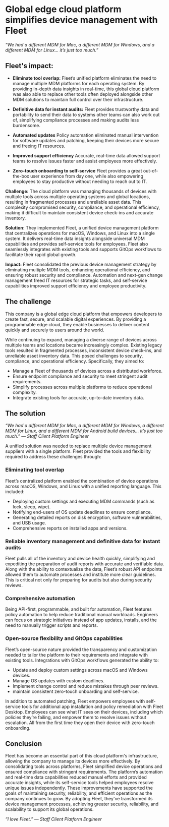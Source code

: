 # Global edge cloud platform simplifies device management with Fleet

_“We had a different MDM for Mac, a different MDM for Windows, and a different MDM for Linux... it’s just too much.”_

## Fleet's impact:

* **Eliminate tool overlap:**
Fleet’s unified platform eliminates the need to manage multiple MDM platforms for each operating system. By providing in-depth data insights in real-time, this global cloud platform was also able to replace other tools often deployed alongside other MDM solutions to maintain full control over their infrastructure. 

* **Definitive data for instant audits:**
Fleet provides trustworthy data and portability to send their data to systems other teams can also work out of, simplifying compliance processes and making audits less burdensome.

* **Automated updates**
Policy automation eliminated manual intervention for software updates and patching, keeping their devices more secure and freeing IT resources.

* **Improved support efficiency**
Accurate, real-time data allowed support teams to resolve issues faster and assist employees more effectively.

* **Zero-touch onboarding to self-service**
Fleet provides a great out-of-the-box user experience from day one, while also empowering employees to stay productive without needing to reach out to IT.

**Challenge:** The cloud platform was managing thousands of devices with multiple tools across multiple operating systems and global locations, resulting in fragmented processes and unreliable asset data. This complexity compromised security, compliance, and operational efficiency, making it difficult to maintain consistent device check-ins and accurate inventory.

**Solution:** They implemented Fleet, a unified device management platform that centralizes operations for macOS, Windows, and Linux into a single system. It delivers real-time data insights alongside universal MDM capabilities and provides self-service tools for employees. Fleet also seamlessly integrates with existing tools and supports GitOps workflows to facilitate their rapid global growth.

**Impact:** Fleet consolidated the previous device management strategy by eliminating multiple MDM tools, enhancing operational efficiency, and ensuring robust security and compliance. Automation and next-gen change management freed IT resources for strategic tasks, and self-service capabilities improved support efficiency and employee productivity.

## The challenge

This company is a global edge cloud platform that empowers developers to create fast, secure, and scalable digital experiences. By providing a programmable edge cloud, they enable businesses to deliver content quickly and securely to users around the world.

While continuing to expand, managing a diverse range of devices across multiple teams and locations became increasingly complex. Existing legacy tools resulted in fragmented processes, inconsistent device check-ins, and unreliable asset inventory data. This posed challenges to security, compliance, and operational efficiency. Specifically, they aimed to:

- Manage a Fleet of thousands of devices across a distributed workforce.
- Ensure endpoint compliance and security to meet stringent audit requirements.
- Simplify processes across multiple platforms to reduce operational complexity.
- Integrate existing tools for accurate, up-to-date inventory data.


## The solution

_“We had a different MDM for Mac, a different MDM for Windows, a different MDM for Linux, and a different MDM for Android build devices… it’s just too much.” — Staff Client Platform Engineer_

A unified solution was needed to replace multiple device management suppliers with a single platform. Fleet provided the tools and flexibility required to address these challenges through:

### Eliminating tool overlap

Fleet’s centralized platform enabled the combination of device operations across macOS, Windows, and Linux with a unified reporting language. This included:

- Deploying custom settings and executing MDM commands (such as lock, sleep, wipe).
- Notifying end-users of OS update deadlines to ensure compliance.
- Generating detailed reports on disk encryption, software vulnerabilities, and USB usage.
- Comprehensive reports on installed apps and versions.

### Reliable inventory management and definitive data for instant audits

Fleet pulls all of the inventory and device health quickly, simplifying and expediting the preparation of audit reports with accurate and verifiable data.  Along with the ability to contextualize the data, Fleet’s robust API endpoints allowed them to automate processes and institute more clear guidelines. This is critical not only for preparing for audits but also during security reviews.

### Comprehensive automation

Being API-first, programmable, and built for automation, Fleet features policy automation  to help reduce traditional manual workloads. Engineers can focus on strategic initiatives instead of app updates, installs, and the need to manually trigger scripts and reports.

### Open-source flexibility and GitOps capabilities
Fleet’s open-source nature provided the transparency and customization needed to tailor the platform to their requirements and integrate with existing tools. Integrations with GitOps workflows generated the ability to:

- Update and deploy custom settings across macOS and Windows devices.
- Manage OS updates with custom deadlines.
- Implement change control and reduce mistakes through peer reviews.
- maintain consistent zero-touch onboarding and self-service.

In addition to automated patching, Fleet empowers employees with self-service tools for additional app installation and policy remediation with Fleet Desktop. Employees can see what IT sees on their devices, including which policies they’re failing, and empower them to resolve issues without escalation. All from the first time they open their device with zero-touch onboarding.


## Conclusion

Fleet has become an essential part of this cloud platform's infrastructure, allowing the company to manage its devices more effectively. By consolidating tools across platforms, Fleet simplified device operations and ensured compliance with stringent requirements. The platform’s automation and real-time data capabilities reduced manual efforts and provided accurate insights, while its self-service tools helped employees resolve unique issues independently. These improvements have supported the goals of maintaining security, reliability, and efficient operations as the company continues to grow.
By adopting Fleet, they've transformed its device management processes, achieving greater security, reliability, and scalability to support its global operations.

_“I love Fleet.” — Staff Client Platform Engineer_

<meta name="category" value="announcements">
<meta name="authorGitHubUsername" value="Drew-P-drawers">
<meta name="authorFullName" value="Andrew Baker">
<meta name="publishedOn" value="2024-12-09">
<meta name="articleTitle" value="Global edge cloud platform simplifies device management with Fleet">
<meta name="description" value="Global edge cloud platform simplifies device management">
